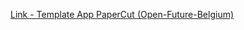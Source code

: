 [Link - Template App PaperCut (Open-Future-Belgium)](https://github.com/Open-Future-Belgium/zabbix-papercut)
